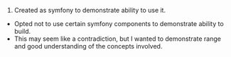 1. Created as symfony to demonstrate ability to use it.
- Opted not to use certain symfony components to demonstrate ability to build.
- This may seem like a contradiction, but I wanted to demonstrate range and good understanding of the concepts involved.


